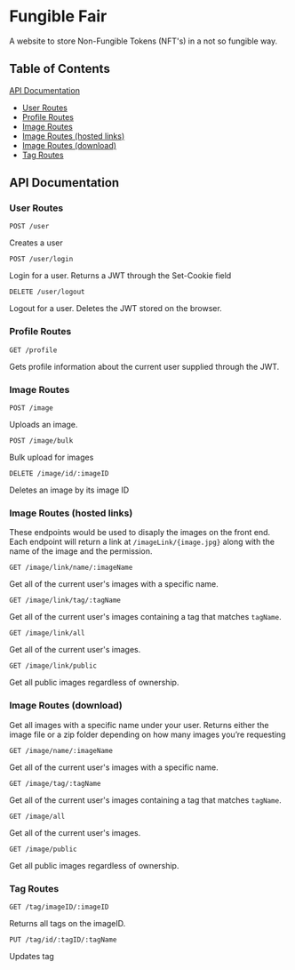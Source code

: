 # Fungible Fair

A website to store Non-Fungible Tokens (NFT's) in a not so fungible way.

## Table of Contents

[API Documentation](#api-documentation)

- [User Routes](#user-routes)
- [Profile Routes](#profile-routes)
- [Image Routes](#image-routes)
- [Image Routes (hosted links)](#image-routes-hosted-links)
- [Image Routes (download)](#image-routes-download)
- [Tag Routes](#tag-routes)

## API Documentation

### User Routes

`POST /user`

Creates a user

`POST /user/login`

Login for a user. Returns a JWT through the Set-Cookie field

`DELETE /user/logout`

Logout for a user. Deletes the JWT stored on the browser.

### Profile Routes

`GET /profile`

Gets profile information about the current user supplied through the JWT.

### Image Routes

`POST /image`

Uploads an image.

`POST /image/bulk`

Bulk upload for images

`DELETE /image/id/:imageID`

Deletes an image by its image ID

### Image Routes (hosted links)

These endpoints would be used to disaply the images on the front end. Each endpoint will return a link at `/imageLink/{image.jpg}` along with the name of the image and the permission.

`GET /image/link/name/:imageName`

Get all of the current user's images with a specific name.

`GET /image/link/tag/:tagName`

Get all of the current user's images containing a tag that matches `tagName`.

`GET /image/link/all`

Get all of the current user's images.

`GET /image/link/public`

Get all public images regardless of ownership.

### Image Routes (download)

Get all images with a specific name under your user. Returns either the image file or a zip folder depending on how many images you’re requesting

`GET /image/name/:imageName`

Get all of the current user's images with a specific name.

`GET /image/tag/:tagName`

Get all of the current user's images containing a tag that matches `tagName`.

`GET /image/all`

Get all of the current user's images.

`GET /image/public`

Get all public images regardless of ownership.

### Tag Routes

`GET /tag/imageID/:imageID`

Returns all tags on the imageID.

`PUT /tag/id/:tagID/:tagName`

Updates tag
